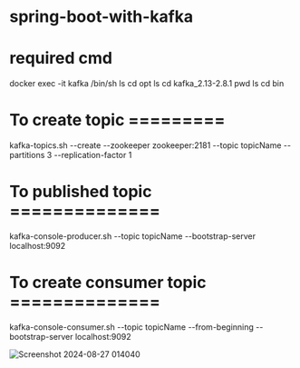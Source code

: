  # spring-boot-with-kafka

# required cmd 
docker exec -it kafka /bin/sh
ls
cd opt
ls
cd kafka_2.13-2.8.1
pwd
ls
cd bin
# To create topic =========
kafka-topics.sh --create --zookeeper zookeeper:2181 --topic topicName --partitions 3 --replication-factor 1

# To published topic ==============
kafka-console-producer.sh --topic topicName --bootstrap-server localhost:9092

# To create consumer topic ==============
kafka-console-consumer.sh --topic topicName --from-beginning --bootstrap-server localhost:9092


![Screenshot 2024-08-27 014040](https://github.com/user-attachments/assets/3534b74c-529b-4a69-910c-3f4bb6233b57)
